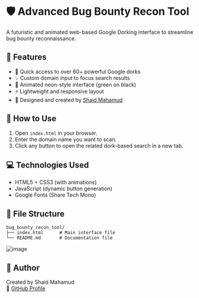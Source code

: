 
# 🛡️ Advanced Bug Bounty Recon Tool

A futuristic and animated web-based Google Dorking interface to streamline bug bounty reconnaissance.

## 🚀 Features

- 🔎 Quick access to over 60+ powerful Google dorks
- 💡 Custom domain input to focus search results
- 🎨 Animated neon-style interface (green on black)
- ⚡ Lightweight and responsive layout
- 🧠 Designed and created by [Shaid Mahamud](https://github.com/shaid69)

## 🧰 How to Use

1. Open `index.html` in your browser.
2. Enter the domain name you want to scan.
3. Click any button to open the related dork-based search in a new tab.

## 💻 Technologies Used

- HTML5 + CSS3 (with animations)
- JavaScript (dynamic button generation)
- Google Fonts (Share Tech Mono)

## 📂 File Structure

```
bug_bounty_recon_tool/
├── index.html      # Main interface file
└── README.md       # Documentation file
```
![image](https://github.com/user-attachments/assets/ebef0f79-b79d-4257-b457-603f77c10574)

## 🔗 Author

Created by Shaid Mahamud  
🔗 [GitHub Profile](https://github.com/shaid69)
